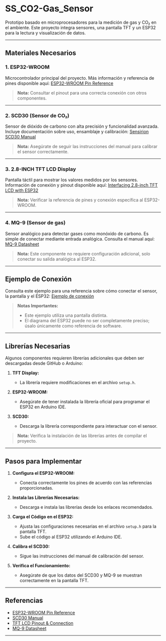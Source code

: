 # SS_CO2-Gas_Sensor

Prototipo basado en microprocesadores para la medición de gas y CO₂ en el ambiente. Este proyecto integra sensores, una pantalla TFT y un ESP32 para la lectura y visualización de datos.

---

## **Materiales Necesarios**

### **1. ESP32-WROOM**
Microcontrolador principal del proyecto. Más información y referencia de pines disponible aquí:
[ESP32-WROOM Pin Reference](https://lastminuteengineers.com/esp32-pinout-reference/)

> **Nota:** Consultar el pinout para una correcta conexión con otros componentes.

---

### **2. SCD30 (Sensor de CO₂)**
Sensor de dióxido de carbono con alta precisión y funcionalidad avanzada. Incluye documentación sobre uso, ensamblaje y calibración:
[Sensirion SCD30 Manual](https://sensirion.com/products/catalog/SCD30)

> **Nota:** Asegúrate de seguir las instrucciones del manual para calibrar el sensor correctamente.

---

### **3. 2.8-INCH TFT LCD Display**
Pantalla táctil para mostrar los valores medidos por los sensores. Información de conexión y pinout disponible aquí:
[Interfacing 2.8-inch TFT LCD with ESP32](https://electropeak.com/learn/interfacing-2-8-inch-tft-lcd-touch-screen-with-esp32/)

> **Nota:** Verificar la referencia de pines y conexión específica al ESP32-WROOM.

---

### **4. MQ-9 (Sensor de gas)**
Sensor analógico para detectar gases como monóxido de carbono. Es simple de conectar mediante entrada analógica. Consulta el manual aquí:
[MQ-9 Datasheet](https://www.pololu.com/file/0J314/MQ9.pdf)

> **Nota:** Este componente no requiere configuración adicional, solo conectar su salida analógica al ESP32.

---

## **Ejemplo de Conexión**
Consulta este ejemplo para una referencia sobre cómo conectar el sensor, la pantalla y el ESP32:
[Ejemplo de conexión](https://www.14core.com/wiring-senserion-scd30-co2-sensor-in-esp32-tft-display/)

> **Notas Importantes:**
> - Este ejemplo utiliza una pantalla distinta. 
> - El diagrama del ESP32 puede no ser completamente preciso; úsalo únicamente como referencia de software.

---

## **Librerías Necesarias**

Algunos componentes requieren librerías adicionales que deben ser descargadas desde GitHub o Arduino:

1. **TFT Display:**
   - La librería requiere modificaciones en el archivo `setup.h`.
   
2. **ESP32-WROOM:**
   - Asegúrate de tener instalada la librería oficial para programar el ESP32 en Arduino IDE.
   
3. **SCD30:**
   - Descarga la librería correspondiente para interactuar con el sensor.

> **Nota:** Verifica la instalación de las librerías antes de compilar el proyecto.

---

## **Pasos para Implementar**
1. **Configura el ESP32-WROOM:**
   - Conecta correctamente los pines de acuerdo con las referencias proporcionadas.
   
2. **Instala las Librerías Necesarias:**
   - Descarga e instala las librerías desde los enlaces recomendados.
   
3. **Carga el Código en el ESP32:**
   - Ajusta las configuraciones necesarias en el archivo `setup.h` para la pantalla TFT.
   - Sube el código al ESP32 utilizando el Arduino IDE.

4. **Calibra el SCD30:**
   - Sigue las instrucciones del manual de calibración del sensor.

5. **Verifica el Funcionamiento:**
   - Asegúrate de que los datos del SCD30 y MQ-9 se muestran correctamente en la pantalla TFT.

---

## **Referencias**
- [ESP32-WROOM Pin Reference](https://lastminuteengineers.com/esp32-pinout-reference/)
- [SCD30 Manual](https://sensirion.com/products/catalog/SCD30)
- [TFT LCD Pinout & Connection](https://electropeak.com/learn/interfacing-2-8-inch-tft-lcd-touch-screen-with-esp32/)
- [MQ-9 Datasheet](https://www.pololu.com/file/0J314/MQ9.pdf)

---